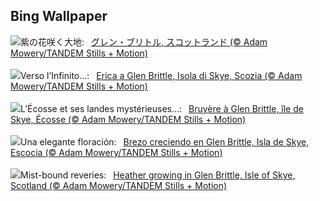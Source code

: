 ## Bing Wallpaper
![](https://www.bing.com/th?id=OHR.SkyeHeather_JA-JP7561347402_UHD.jpg&w=1000)紫の花咲く大地:&nbsp;&ensp;[グレン・ブリトル, スコットランド (© Adam Mowery/TANDEM Stills + Motion)](https://www.bing.com/th?id=OHR.SkyeHeather_JA-JP7561347402_UHD.jpg)
<br><br/>
![](https://www.bing.com/th?id=OHR.SkyeHeather_IT-IT9085939814_UHD.jpg&w=1000)Verso l’Infinito...:&nbsp;&ensp;[Erica a Glen Brittle, Isola di Skye, Scozia (© Adam Mowery/TANDEM Stills + Motion)](https://www.bing.com/th?id=OHR.SkyeHeather_IT-IT9085939814_UHD.jpg)
<br><br/>
![](https://www.bing.com/th?id=OHR.SkyeHeather_FR-FR0643714401_UHD.jpg&w=1000)L’Écosse et ses landes mystérieuses…:&nbsp;&ensp;[Bruyère à Glen Brittle, île de Skye, Écosse (© Adam Mowery/TANDEM Stills + Motion)](https://www.bing.com/th?id=OHR.SkyeHeather_FR-FR0643714401_UHD.jpg)
<br><br/>
![](https://www.bing.com/th?id=OHR.SkyeHeather_ES-ES0179378651_UHD.jpg&w=1000)Una elegante floración:&nbsp;&ensp;[Brezo creciendo en Glen Brittle, Isla de Skye, Escocia (© Adam Mowery/TANDEM Stills + Motion)](https://www.bing.com/th?id=OHR.SkyeHeather_ES-ES0179378651_UHD.jpg)
<br><br/>
![](https://www.bing.com/th?id=OHR.SkyeHeather_EN-GB3363939992_UHD.jpg&w=1000)Mist-bound reveries:&nbsp;&ensp;[Heather growing in Glen Brittle, Isle of Skye, Scotland (© Adam Mowery/TANDEM Stills + Motion)](https://www.bing.com/th?id=OHR.SkyeHeather_EN-GB3363939992_UHD.jpg)
<br><br/>
